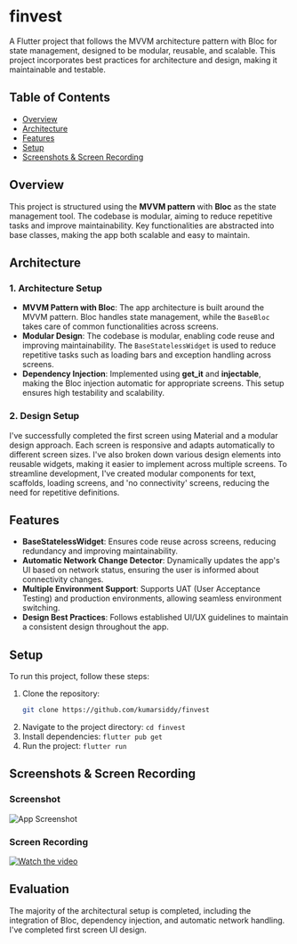 # finvest

A Flutter project that follows the MVVM architecture pattern with Bloc for state management,
designed to be modular, reusable, and scalable. This project incorporates best practices for
architecture and design, making it maintainable and testable.

## Table of Contents

- [Overview](#overview)
- [Architecture](#architecture)
- [Features](#features)
- [Setup](#setup)
- [Screenshots & Screen Recording](#screenshots--screen-recording)

## Overview

This project is structured using the **MVVM pattern** with **Bloc** as the state management tool.
The codebase is modular, aiming to reduce repetitive tasks and improve maintainability. Key
functionalities are abstracted into base classes, making the app both scalable and easy to maintain.

## Architecture

### 1. **Architecture Setup**

- **MVVM Pattern with Bloc**: The app architecture is built around the MVVM pattern. Bloc handles
  state management, while the `BaseBloc` takes care of common functionalities across screens.
- **Modular Design**: The codebase is modular, enabling code reuse and improving maintainability.
  The `BaseStatelessWidget` is used to reduce repetitive tasks such as loading bars and exception
  handling across screens.
- **Dependency Injection**: Implemented using **get_it** and **injectable**, making the Bloc
  injection automatic for appropriate screens. This setup ensures high testability and scalability.

### 2. **Design Setup**

I've successfully completed the first screen using Material and a modular design approach. Each
screen is responsive and adapts automatically to different screen sizes. I've also broken down
various design elements into reusable widgets, making it easier to implement across multiple
screens. To streamline development, I've created modular components for text, scaffolds, loading
screens, and 'no connectivity' screens, reducing the need for repetitive definitions.

## Features

- **BaseStatelessWidget**: Ensures code reuse across screens, reducing redundancy and improving
  maintainability.
- **Automatic Network Change Detector**: Dynamically updates the app's UI based on network status,
  ensuring the user is informed about connectivity changes.
- **Multiple Environment Support**: Supports UAT (User Acceptance Testing) and production
  environments, allowing seamless environment switching.
- **Design Best Practices**: Follows established UI/UX guidelines to maintain a consistent design
  throughout the app.

## Setup

To run this project, follow these steps:

1. Clone the repository:
   ```bash
   git clone https://github.com/kumarsiddy/finvest
2. Navigate to the project directory:
   ```cd finvest```
3. Install dependencies:
   ```flutter pub get```
4. Run the project:
   ```flutter run```

## Screenshots & Screen Recording

### Screenshot

![App Screenshot](./screenshots/screenshot.jpg)

### Screen Recording

[![Watch the video](./screenshots/recording.gif)](./screenshots/recording.mp4)

## Evaluation

The majority of the architectural setup is completed, including the integration of Bloc, dependency
injection, and automatic network handling. I've completed first screen UI design.
